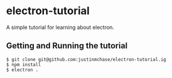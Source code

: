 # electron-tutorial
A simple tutorial for learning about electron.

## Getting and Running the tutorial
```
$ git clone git@github.com:justinmchase/electron-tutorial.ig
$ npm install
$ electron .
```
